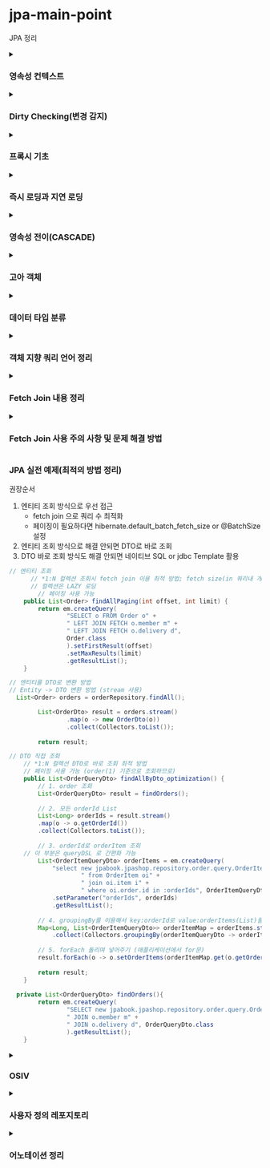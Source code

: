 # jpa-main-point
JPA 정리

<details>
  <summary><h3 style="font-weight:bold;">영속성 컨텍스트</h3></summary>
<p>
엔티티를 영구 저장하는 환경 <br>
애플리케이션과 데이터베이스 사이에서 객체를 보관하는 가상의 데이터베이스 같은 역할을 한다. <br>
엔티티 매니저를 통해 엔티티를 저장하거나 조회하면 엔티티 매니저는 영속성 컨텍스트에 엔티티를 보관하고 관리한다. <br>
출처: https://velog.io/@neptunes032/JPA-%EC%98%81%EC%86%8D%EC%84%B1-%EC%BB%A8%ED%85%8D%EC%8A%A4%ED%8A%B8%EB%9E%80  <br> 
</p>
<p>
사용법: <br>
@PersistenceContext // 스프링이 엔티티매니저를 주입 시켜줌 <br> 
private EntityManager em; <br>
-> 스프링 jpa에서 @Autowired로 대체 가능 <br>
따라서 의존관계 주입하는 방법과 동일하게 사용 가능 <br>
class 레벨에 @RequiredArgsConstructor <br>
private final EntityManager em; <br> 
</p>
</details>

<details>
  <summary><h3 style="font-weight:bold;">Dirty Checking(변경 감지)</h3></summary>
<p>엔티티를 변경할 때 사용하는 방법, transaction할 때 변경된 값들을 감지 후 자동으로 update 한다.</p>
<ol>
  <li>transaction이 있는 서비스 계층에 식별자, 변경할 data 전달</li>
  <li>식별자를 통해 엔티티를 조회해서 영속성 컨텍스트로 등록 후 값을 변경(이때 setter를 지양하고 엔티티의 메서드 이용)</li>
  <li>transaction 커밋 시점에 변경 감지 실행</li>
</ol>
</details>  

<details>
  <summary><h3 style="font-weight:bold;">프록시 기초</h3></summary>
<p>1. em.find() : 데이터베이스를 통해 실제 엔티티 조회</p>
<p>2. em.getReference() : 데이터베이스 조회를 미루는 가짜 엔티티 객체(프록시) 조회 (하이버네이트가 프록시를 만들어줌)</p>
<ol><b>프록시</b>
  <li>실제 클래스를 상속 받아서 만들어짐</li>
  <li>클래스와 겉모양이 같다</li>
  <li>사용하는 입장에는 진짜 객체인지 프록시 객체인지 구분할 필요가 없다</li>
  <li> ex. <br>
    <p>Entity : id, name, getId(), getName()</p>
    <p>Proxy : getId(), getName(), Entity target(엔티티 참조 필드)</p>
  </li>
</ol> 
<ol><b>프록시 객체의 초기화(가져오는 과정)</b>
  <li>클라이언트의 조회(ex. getName())요청</li>
  <li>프록시는 실제 Entity가 없으면 영속성 컨텍스트에 실제 Entity의 초기화를 요청</li>
  <li>영속성 컨텍스트(같은 transaction 범위 내)에 없으면 DB에서 조회</li>
  <li>실제 Entity를 생성</li>
  <li>프록시에서 실제 Entity에 조회 요청</li>
</ol>
<ol><b>프록시의 특징</b>
  <li>프록시 객체는 처음 사용할 때 한 번만 초기화되는 것</li>
  <li>프록시는 초기화시 프록시 객체가 실제 엔티티로 바뀌는 것이 아니라 프록시 객체로 부터 실제 엔티티에 접근이 가능하게 되는 것!</li>
  <li>프록시 객체는 원본 엔티티를 상속 받으므로 타입 체크시 == 비교는 실패한다(상속 관계라면 == 비교 false) -> instance of를 사용해야 한다</li>
  <li>영속성 컨텍스트에 찾는 엔티티가 이미 있으면 em.getReference() 해도 프록시가 아닌 실제 엔티티가 조회된다 <br> -> jpa는 동일성을 보장하기 때문에 영속성 컨텍스트에 있는 객체를 꺼내오면 모두 같다<br>
getReference()를 통해 같은 id로 프록시로만 조회해도 모두 같음
  </li>
  <li>영속성 컨텍스트의 도움을 받을 수 없는 준영속 상태라면 프록시 초기화하면 문제 발생한다
  <br>
    -> detach(), clear(), close() 등을 사용하여 준영속 상태라면 초기화할 수 없음
    (프록시의 초기화는 영속성 컨텍스트를 통해 DB에 쿼리를 보낸는 것이기 때문에)
  </li>
</ol>
<p>프록시는 즉시 로딩과 지연 로딩을 이해하기 위한 기초라고 생각, 실제로 getReference() 사용 거의 안한다</p>
</details>

<details>
  <summary><h3 style="font-weight:bold;">즉시 로딩과 지연 로딩</h3></summary>
<ul><b>지연 로딩</b><br>
    객체 Member 와 Team이 연관관계일 때, Member만 조회해도 되는데 Team까지 조회되는 경우는 효율적이지 않다.<br>
  -> 지연 로딩(LAZY)으로 해결 가능, 처음 Member를 조회할 때가 아니라 실제로 Team의 필드를 가져올 때 team 조회 쿼리를 발생시켜 조회한다
</ul>
<ul><b>즉시 로딩</b><br>
    만약 Member와 Team을 항상 같이 조회한다면 즉시 로딩(EAGER)을 사용해서 한번에 조회할 수 있다.<br>
    *but, 실무에서는 가급적 지연로딩을 사용해야 한다<br>
    - 즉시 로딩 적용시 예상치 못한 SQL이 발생할 수 있기 때문에<br>
    -> find() 이용시 모든 연관 관계 테이블을 join 해서 가져옴<br>
    - 즉시 로딩은 JPQL에서 N+1 문제를 일으킨다<br>
    -> Member를 createQuery()를 이용해 JPQL로 조회시 Team이 EAGER로 돼있다면 JPQL에 의해
    Member만 조회 쿼리(1)를 보낸 직후 결과 row 수만큼 Team 조회 쿼리(N)을 발생시킨다<br>
    - @ManyToOne, @OneToOne(~ToOne)은 기본 설정이 즉시 로딩이다<br>
    -> 실무에서는 신경써서 LAZY로 설정해야 한다
</ul>
<ol><b>* N+1 문제 해결 방법</b>
  <li>우선 모든 연관관계에서 지연 로딩으로 설정(@~ToOne 에서는 직접 설정 필요)</li>
  <li>JPQL에서 fetch join을 사용해서 필요한 테이블만 join해서 한 번에 가져오기</li>
  <li>@EntityGraph 를 이용하는 방법도 있다</li>
  <li>결론: 모든 연관관계에서 지연 로딩 사용하고, N+1 문제는 JPQL fetch join으로 해결하기</li>
</ol>
</details>

<details>
  <summary><h3 style="font-weight:bold;">영속성 전이(CASCADE)</h3></summary>
<ul>
  <li>특정 엔티티를 영속 상태로 만들 때 연관된 엔티티도 함께 영속 상태로 만들고 싶을 때 사용</li>
  <li>영속성 전이는 연관관계 매핑하는 것과 아무 관련 없다</li>
  <li>주의점: 자식 엔티티를 관리하는 부모 엔티티가 한 개이고, 생성/ 삭제 등의 생명 주기가 완전히 일치할 때 사용해야 한다. 부모와 관련없이 자식 엔티티만 따로 생성하거나 삭제해야한다면 사용 X</li>
  <li>결론: 설계 처음에는 cascade를 사용하지 않고 설계한 후 라이프 사이클이 완전 동일한 객체라면 cascade를 설정해서 리팩토링하는 설계가 좋다</li>
</ul>
</details>

<details>
  <summary><h3 style="font-weight:bold;">고아 객체</h3></summary>
<ul>
  <li>고아 객체 제거: 부모 엔티티와 연관관계가 끊어진 자식 엔티티를 자동으로 삭제</li>
  <li>orphanRemoval = true 으로 설정</li>
  <li>
    ex. <br>
    Parent parent = em.find(Parent.class, id); <br>
    parent.getChildList().remove(0); <br>
    위처럼 remove하면 delete 쿼리가 발생한다
  </li>
  <li>참조하는 곳이 하나일 때만 사용해야 한다</li>
  <li>특정 엔티티가 개인 소유할 때만 사용해야 한다</li>
  <li>개념적으로 부모를 제거하면 자식들은 고아가 되기 때문에 이때는 CascadeType.remove와 동일하게 작동한다</li>
  <li>
    영속성 전이와 고아 객체 속성 둘다 사용하면 부모 엔티티가 자식 엔티티의 생명 주기를 완전히 관리할 수 있다<br>
  -> 도메인 주도 설계(DDD) Aggregate Root 개념을 구현할 때 유용(부모 엔티티를 관리하는 레포지토리만 만들어서 자식 엔티티까지 관리할 수 있게 하는 것)
  </li>
</ul>
</details>

<details>
  <summary><h3 style="font-weight:bold;">데이터 타입 분류</h3></summary>
<p>1. 엔티티 타입</p>
  <ul>
    <li>@Entity로 정의하는 객체</li>
    <li>데이터가 변해도 식별자로 지속해서 추적 가능</li>
  </ul>
<p>2. 값 타입</p>
  <ul>
    <li>int, Integer, String 등 단순히 값으로 사용하는 자바 기본 타입이나 객체</li>
    <li>식별자가 없고 값만 있으므로 변경시 추적 불가</li>
    <li> 기본값 타입
      <ul>
        <li>기본 타입 int, double</li>
        <li>래퍼 클래스 integer, Long</li>
        <li>String</li>
        <li>생명주기를 엔티티에 의존</li>
        <li>값 타입은 공유하면 안된다. (ex. 회원 이름 변경시 다른 회원의 이름도 함께 변경되면 안됨)</li>
        <li>
          참고) Integer같은 래퍼 클래스나 String 같은 특수 클래스는 주소값을 복사하므로 공유가 된다, 기본값 타입은 이렇게 공유하면 안된다.<br>
          ex)<br>
          Integer a = 10;<br>
          Integer b = a;<br>
          a = 20;<br>
          a와 b는 같은 주소를 바라보므로 20의 값을 가지게 된다.
        </li>
      </ul>
    <li>
    <li> 임베디드 타입
      <ul>
        <li>
          int, String 과 같은 값 타입<br>
          ex) 회원 엔티티: id, name, startDate, endDate, city, street, zipcode <br>
          -> id, name, workPeriod, address (연관된 필드끼리 묶어 클래스로)
        </li>
        <li>
          사용법: @Embeddable(값 타입 정의하는 곳), @Embedded(사용하는 곳), 기본 생성자 필수
        </li>
        <li>
          장점: 재사용 가능, 높은 응집도, 모든 값 타입을 소유하고 있는 엔티티가 생명주기를 관리,
          DB의 변경은 필요 없음, 객체 지향적, 객체와 테이블을 아주 세밀하게 매핑하는 것이 가능
        </li>
        <li>
          한 엔티티에서 중복되는 필드가 있는 값타입 여러개 사용하려면 @AttributeOverride를 사용해 컬럼명 재정의 할 수 있다.
        </li>
        <li>
          @MappedSuperclass VS @Embeddable <br>
          상속 vs 위임의 개념이다.<br>
          @MappedSuperclass 는 비교적 다수의 클래스에서 공통으로 사용할 수 있는 필드를
          묶어놓은 클래스를 지정해서 사용할 때 사용해야 한다 (ex. 생성일, 수정일 등)<br>
          하나의 객체는 하나만 상속할 수 있다.
        </li>
      </ul>
    </li>
    <li> 값 타입 공유 참조
      <ul>임베디드 값타입을 여러 엔티티에서 공유해버리면 위험하다.
        <li>같은 값을 가지는 게 아니라 같은 주소를 바라보기 때문에</li>
        <li>각각 다르게 new 해서 사용해야 한다.</li>
        <li>
          객체 타입은 참조 값을 직접 대입하는 것을 막을 방법이 없다.<br>
          -> 따라서 불변 객체로 만들어 버려서 생성 이후에 값의 수정을 못하게 해야 한다.
        </li>
        <li>결론: 임베디드 값타입은 항상 불변 객체로 만들어 사용해야 한다.</li>
      </ul>
    </li>
    <li> 값 타입 비교
      <ul>
        <li>동일성 비교: 인스턴스의 참조값을 비교, == 사용</li>
        <li>동등성 비교: 인스턴스의 실제값을 비교, equals() 사용</li>
      </ul>
    </li>
    <li> 컬렉션 값 타입
      <ul>
        <li>값 타입을 하나 이상 저장할 때 사용</li>
        <li>@ElementCollection, @CollectionTable 사용</li>
        <li>
          DB는 컬렉션을 같은 테이블에 저장할 수 없다.<br>
          -> 컬렉션을 저장하기 위한 별도의 테이블이 필요하다.
        </li>
        <li>
          수정시에 update가 아니라 delete-insert 된다.
          (side-effect를 방지하기 위해 setter를 허용하지 않는 불변 객체로 만들기 때문)
        </li>
        <li>
          컬렉션 값 타입을 굳이 사용해야 할까? Entity로 전환해서 cascade와 하는 것이 비슷<br>
          - 값타입 컬렉션의 제약사항 <br>
          <ol>
            <li>값타입은 엔티티와 다르게 식별자 개념이 없다.</li>
            <li>값 변경시 추적이 어렵다.</li>
            <li>변경시 주인 엔티티와 연관된 모든 데이터 삭제 후 다시 저장한다.</li>
            <li>값 타입 컬렉션을 매핑하는 테이블은 모든 컬럼을 묶어서 기본키를 구성해야 한다.
              (null 허용 x, 중복 x)</li>
            <li>생명주기를 엔티티에 의존한다.</li>
            <li>공유하지 않는 것이 안전하다.(불변 객체로 만들어야 한다.)</li>
          </ol>
          - 결론: 차라리 Entity로 전환하는 게 나을수도 있다.(고려해야 한다.)<br>
          값 타입을 사용할 때는 추적이 필요없고 정말 간단한 값들에만 사용해야 한다.<br>
          Entity로 전환시에는<br>
          1. 1:다 연관관계로 설정<br>
          2. cascade (영속성 전이) + orphanremoval (고아 객체 제거) 로 설정
        </li>
      </ul>
    </li>
  </ul>
</details>  

<details>
  <summary><h3 style="font-weight:bold;">객체 지향 쿼리 언어 정리</h3></summary>
  <ol>
    <li>JPA 는 다양한 쿼리 방법을 지원한다
      <ul>
        <li>JPQL (표준 문법)</li>
        <li>QueryDSL</li>
        <li>네이티브 SQL도 가능 (특정 DB에 종속적인 SQL 쿼리)</li>
      </ul>
    </li>
    <li>JPQL이란?
      <ul>
        <li>객체 지향 쿼리 언어이고 테이블이 아닌 엔티티를 대상으로 쿼리를 작성하는 문법</li>
        <li>가장 단순한 조회 방법</li>
        <li>추상화된 형태라 SQL에 의존하지는 않지만 SQL로 변환돼서 실행된다.</li>
        <li>문자열 형태이기 때문에 동적 쿼리를 해결하기가 어렵다.</li>
      </ul>
    </li>
    <li>프로젝션
      <ul>
        <li>select 절에 조회할 대상을 지정하는 것, 엔티티의 일부 데이터만을 가져오게 하는 기능</li>
        <li>대상: 엔티티, 임베디드 타입, 스칼라 타입</li>
        <li>임베디드 타입은 조회의 시작점이 될 수 없다는 제약이 있다.<br>
        -> Address가 임베이드 타입이면, String query = "SELECT o.address FROM Order o" / List<Address> addresses = em.createQuery( query, Address.class ).getResultList(); <br>
          이렇게 엔티티로 부터 가져와야 한다.</li>
        <li>여러 타입을 가져오려면 DTO를 따로 만들어서 가져오는 방법이 좋다.<br>
          ex. List<MemberDTO> result = em.createQuery("select new jpql.MemberDTO(m.username, m.age) from MemberDTO m ", MemberDTO.class) <br>
          주의점: 엔티티가 아니기 때문에 new 키워드를 사용해 생성자를 사용하듯이 작성해야 한다.<br>
          패키지 경로를 다 적어줘야 한다. (queryDSL에서는 import 가능)<br>
          DTO에 생성자를 만들어 줘야한다. 
        </li>
      </ul>
    </li>
    <li>페이징 API
      <p>setFirstResult(int startPosition) : 시작 위치 (index)</p>
      <p>setMaxResult(int maxResult) : 조회할 데이터 수</p>
    </li>
    <li>join
      <p>내부 조인 inner join</p>
      <p>외부 조인 left (outer) join</p>
      <p>세타 조인</p>
    </li>
    <li>서브쿼리
      <p>JPA 에서는 where, having 절 + 하이버네이트에서 지원: select 절에서 사용 가능</p>
      <p>but, from 절에서는 사용할 수 없다. -> join으로 풀어서 or 쿼리 두 번으로 나눠서 해결</p>
    </li>
    <li>경로 표현식
      <ul>
        <li>상태필드 : 단순히 값을 저장하기 위한 필드, 경로 탐색의 끝이라 더이상 탐색 X<br>
          ex. m.username
        </li>
        <li>연관필드
          <ul>
            <li>단일 값 연관 필드 : @ManyToOne, @OneToOne / 대상이 엔티티일때<br>
              묵시적 내부 조인(inner join) 발생, 탐색 O <br>
              ex. m.team
            </li>
            <li>*컬렉션 값 연관 필드 : @OneToMany, @ManyToMany / 대상이 컬렉션일때<br>
              묵시적 내부 조인 발생, 탐색 X <br>
              ex. m.orders <br>
              -> 컬렉션이니까 특정 데이터를 가져올 수 없어서 필드 탐색이 불가능하다. <br>
              -> from 절에서 명시적 조인을 통해 별칭 얻어서 별칭으로부터 탐색 가능하다. 
              -> ex. select m.username from Team t join t.members m (O) <br>
              select t.members.username from Team t (X) <br>
              => 결론: 묵시적 조인은 사용하면 안좋다. 명시적 조인을 사용해서 탐색해야 한다.<br>
              - join은 SQL 튜닝에 중요 포인트이고, 묵시적 join은 어떻게 생성될지 파악하기 어렵기 때문에
            </li>
          </ul>
        </li>
      </ul>
    </li>
    <li>https://github.com/tkdlek0501/jpa-basic/blob/main/src/main/java/jpa/basic/example/MemberRepository.java</li>
  </ol>
</details> 

<details>
  <summary><h3 style="font-weight:bold;">Fetch Join 내용 정리</h3></summary>
  <p>JPA를 사용하는 실무에서 가장 중요한 포인트</p>
  <ul>
    <li>SQL join의 종류가 아니다.</li>
    <li>JPQL에서 성능 최적화를 위해 제공하는 기능</li>
    <li>연관된 엔티티나 컬렉션을 SQL 한 번에 함께 조회 (테이블이 아닌 엔티티를 기준으로 조회)</li>
    <li>join fetch 명령어를 사용</li>
    <li>기본은 inner join</li>
  </ul>
  <p>ex. 회원 조회시 연관된 팀도 함께 조회(한 번의 SQL)</p>
  <ul>
    <li>JPQL) select m from Member m join fetch m.team</li>
    <li>SQL) select m.*, t.* from member m inner join team t on m.team_id = t.team_id</li>
  </ul>
  <p>주의점: 1:다 연관관계(컬렉션) 에서 데이터 중복이 일어날 수 있다<br>
    -> distinct로 해결<br>
    SQL의 distinct 기능 + 같은 식별자를 가진 엔티티 중복 제거
  </p>
  <ul>fetch join 과 일반 join의 차이
    <li>일반 join 은 실행시 연관된 엔티티를 함께 조회하지 않음</li>
    <li>JPQL 은 결과 반환시 연관 관계 고려 x, 단지 select 절에 지정한 엔티티만 조회한다</li>
    <li>팀 엔티티만 조회하고, 회원 엔티티는 조회 x</li>
    <li>fetch join 사용할 때만 연관된 엔티티도 함께 조회되는 것(즉시 로딩)</li>
    <li>요약: JPQL에서는 fetch join을 사용할 때만 연관된 엔티티를 함께 조회한다 (그냥 join은 연관 관계 고려 x)</li>
    <li>또한 fetch join은 즉시 로딩이다</li>
  </ul>
  <ol>fetch join의 특징과 한계
    <li>fetch join 대상에는 별칭을 줄 수 없다. <br>
      ex. fetch join t.members m 이렇게 별칭(as)를 주고 where 절에 m.age > 10 이런 조건을 주는 것은 안된다. <br>
      : team 으로부터 member 탐색시 member 전체가 조회되지 않고 일부만 조회하게 되므로 탐색에 누락이 생긴다. 객체 그래프를 탐색한다는 것은 전체를 조회한다는 개념 <br>
      따라서 일부만 조회하고 싶다면 fetch join이 아니라 아예 따로 쿼리를 생성해야 한다. 
    </li>
    <li>둘 이상의 컬렉션은 fetch join 할 수 없다.<br>
      1:다 하나도 데이터 중복이 생기는데 둘 이상이면 예상치 못한 join이 발생할 수 있다.
    </li>
    <li>컬렉션(1:다) fetch join하면 페이징 API 쓸 수 없다.(1:1, 다:1은 페이징 가능)<br>
      1:다 에서 페이징 API를 쓰려면 <br>
      1. 다:1 로 조회하는 쿼리로 변경
      2. 1:다를 쓰려면 @Batchsize 로 in() 쿼리를 추가해서 페이징 해줘야한다. (연관된 엔티티 몇 row 조회할지 설정)
    </li>
    <li>결론(fetch join 사용 유의점)<br>
      fetch join 은 객체 그래프를 유지할 때는 효과적(fetch join의 대상을 별칭으로 지정하고 조건식을 만들면 안된다.)<br>
      모든 것을 fetch join으로 해결할 수는 없다.<br>
      통계 등 엔티티가 가진 모양이 아닌 전혀 다른 결과를 내야 한다면, fetch join 보다는 일반 join을 사용해서 필요한 data들만 조회해서 DTO로 반환하는 것이 효과적이다.
    </li>
  </ol>
</details>

<details>
  <summary><h3 style="font-weight:bold;">Fetch Join 사용 주의 사항 및 문제 해결 방법</h3></summary>
<ul> 주의점
  <li>1:N, 즉 컬렉션을 조회할 때는 다음과 같은 사항들을 주의해야 한다.</li>
  <li>1:N을 fetch join 해서 가져오면 데이터 수가 뻥튀기 된다.(N 쪽을 기준으로 row가 만들어지기 때문)</li>
  <li>위 같은 문제를 jpql의 distinct 로 해결할 수는 있지만, (같은 식별자의 data 중복을 제거 + SQL의 distinct)</li>
  <li>1. 1:N 관계를 fetch join하면 paging 불가능 (SQL결과는 뻥튀기 돼있어, JPA가 실제 쿼리가 아닌 메모리 단계에서 페이징 처리를 하기 때문에)</li>
  <li>2. 1:N 관계 fetch join은 1개만 사용해야 한다. (1:N:N:... 이렇게 사용하면 데이터 조회시 부정합 발생 가능)</li>
</ul>
  <ol> 해결방안
    <li>먼저 ToOne 관계는 모두 fetch join을 걸어준다. (N:1, 1:1 관계는 data 중복을 발생시키지 않기 때문에 한번에 join해서 가져오도록 한다.)</li>
    <li>컬렉션은 지연 로딩으로 조회하도록 한다. (컬렉션은 jpql에서 fetch join 걸지 않고, fetchType:LAZY 로 조회되도록 내버려둔다.)</li>
    <li>지연 로딩 성능을 최적화(N+1 문제 방지) 하기 위해 fetch size를 설정해준다. 
      (1+N 방식의 조회가 아니라 IN 쿼리로 1+1 조회가 되도록 해준다. 즉 테이블 당 한개의 쿼리만 날려서 조회된다.)
      <ol>방법
        <li>글로벌(일반적으로 사용) : propertise에서 spring.jpa.properties.hibernate.default_batch_fetch_size: 개수</li>
        <li>개별 : @OneToMany 설정해둔 필드 값에 @BatchSize(size = 개수)</li>
      </ol>
    </li>
    <li>IN query 개수 max는 1000개라고 생각하면 된다. (100~500 사이가 적당)</li>
  </ol>
</details>


<h3 style="font-weight:bold;">JPA 실전 예제(최적의 방법 정리)</h3>
<p>권장순서</p>
<ol>
  <li>엔티티 조회 방식으로 우선 접근
    <ul>
      <li>fetch join 으로 쿼리 수 최적화</li>
      <li>페이징이 필요하다면 hibernate.default_batch_fetch_size or @BatchSize 설정</li>
    </ul>
  </li>
  <li>엔티티 조회 방식으로 해결 안되면 DTO로 바로 조회</li>
  <li>DTO 바로 조회 방식도 해결 안되면 네이티브 SQL or jdbc Template 활용</li>
</ol>
  
```java
// 엔티티 조회
      // *1:N 컬렉션 조회시 fetch join 이용 최적 방법; fetch size(in 쿼리내 개수) 이용
      // 컬렉션은 LAZY 로딩
	    // 페이징 사용 가능
	public List<Order> findAllPaging(int offset, int limit) {
		return em.createQuery(
				"SELECT o FROM Order o" +
				" LEFT JOIN FETCH o.member m" +
				" LEFT JOIN FETCH o.delivery d", 
				Order.class
				).setFirstResult(offset)
				.setMaxResults(limit)
				.getResultList();
	}
```

```java
// 엔티티를 DTO로 변환 방법
// Entity -> DTO 변환 방법 (stream 사용)
  List<Order> orders = orderRepository.findAll();

		List<OrderDto> result = orders.stream()
				.map(o -> new OrderDto(o))
				.collect(Collectors.toList());
		
		return result;
```  
    
```java
// DTO 직접 조회
    // *1:N 컬렉션 DTO로 바로 조회 최적 방법
    // 페이징 사용 가능 (order(1) 기준으로 조회하므로)
	public List<OrderQueryDto> findAllByDto_optimization() {
		// 1. order 조회
		List<OrderQueryDto> result = findOrders(); 
		
		// 2. 모든 orderId List
		List<Long> orderIds = result.stream()
		.map(o -> o.getOrderId())
		.collect(Collectors.toList());
		
		// 3. orderId로 orderItem 조회 
    // 이 부분은 queryDSL 로 간편화 가능
		List<OrderItemQueryDto> orderItems = em.createQuery(
			"select new jpabook.jpashop.repository.order.query.OrderItemQueryDto(oi.order.id, i.name, oi.orderPrice, oi.count)" +
					" from OrderItem oi" +
					" join oi.item i" +
					" where oi.order.id in :orderIds", OrderItemQueryDto.class)
			.setParameter("orderIds", orderIds)
			.getResultList();
		
		// 4. groupingBy를 이용해서 key:orderId로 value:orderItems(List)를 묶어서 Map으로 변환
		Map<Long, List<OrderItemQueryDto>> orderItemMap = orderItems.stream()
			.collect(Collectors.groupingBy(orderItemQueryDto -> orderItemQueryDto.getOrderId()));
		
		// 5. forEach 돌리며 넣어주기 (애플리케이션에서 for문)
		result.forEach(o -> o.setOrderItems(orderItemMap.get(o.getOrderId()))); // orderItem 넣어줌
		
		return result;
	}
  
  private List<OrderQueryDto> findOrders(){
		return em.createQuery(
				"SELECT new jpabook.jpashop.repository.order.query.OrderQueryDto(o.id, m.name, o.orderDate, o.status, d.address) FROM Order o" +
				" JOIN o.member m" + 
				" JOIN o.delivery d", OrderQueryDto.class
				).getResultList();
	}
```   



<details>
  <summary><h3 style="font-weight:bold;">OSIV</h3></summary>
	<p>OSIV는 true(기본값)이면 transaction 종료시에도 영속 상태를 유지하고 DB 커넥션도 유지 (이 때문에 지연로딩이 가능 but 연결을 오래 유지하면 문제 발생 가능)</p>
	<p>false 이면 transaction 종료시 영속성 컨텍스트 닫고, DB 커넥션도 반환</p>
	<p>결론: 커맨드와 쿼리를 분리해야 한다. (view, controller 단에서 쿼리를 사용치 않고 서비스 계층을 통해서만 쿼리를 날리도록 해야한다)</p>
	<p>ADMIN 페이지처럼 커넥션을 많이 사용하지 않는 애플리케이션이면 true로 설정해도 된다</p>
	<p>spring.jpa.open-in-view=false</p>
</details>	
 
<details>
    <summary><h3 style="font-weight:bold;">사용자 정의 레포지토리</h3></summary>

</details>
   
<details>
  <summary><h3 style="font-weight:bold;">어노테이션 정리</h3></summary>
<ul>
  <li>@ManyToOne</li>
  <span>다대일 [N:1]</span>
  <li>@OneToMany</li>
  <span>일대다 [1:N]</span>
  <li>@OneToOne</li>
  <span>일대일 [1:1]</span>
  <br>
  <li>@ManyToMany (다대다)는 사용을 지양해야 한다.</li>
  <span>@JoinTable을 통해 중간 테이블을 사용해야하는데, 이러면 중간 테이블은<br>
  단순히 매핑해주는 역할만 할 수 있고 다른 컬럼들을 가지지 못하기 때문에 유연하지 못하게 된다. </span>
  <li>@JoinColumn</li>
  <span>외래키가 있는 테이블과 매핑된 엔티티에서 설정해야 한다. (연관관계의 주인, N 쪽)</span> <br>
  <span>반대쪽은 mappedBy로 명시 해줘야 한다.</span>
  <li>@Enumerated</li>
  <span>enum 타입을 사용할 때 필요한 어노테이션</span><br>
  <span>사용시에 반드시 @Enumerated(EnumType.STRING) 처럼 설정해야한다.</span>
  <span>String으로 설정을 안하면 ordinary 설정이 돼서 enum을 수정하기 어려워진다.</span>
  <li>@Id @GeneratedValue</li>
  <span>Id는 테이블의 주키 역할을 한다는 것을 나타내게</span><br>
  <span>GeneratedValue는 주키 생성 전략 설정</span>
  <li>@Embeddable, @Embedded</li>
  <span>하나의 엔티티 내에서 연관성 있는 필드들을 다른 객체로 분리 후 사용하기 위해</span>
  <span>Embeddable은 타입을 정의하는 곳(클래스)에 표시, Embedded는 사용하는 곳(필드)에 표시</span>
</ul>
</details>
